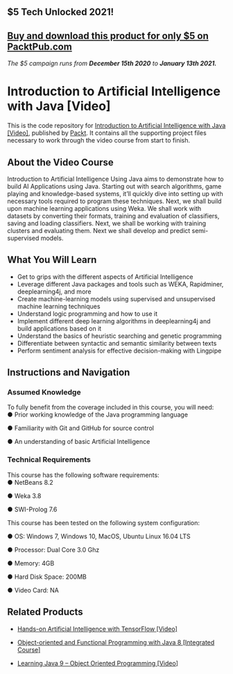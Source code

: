 ## $5 Tech Unlocked 2021!
[Buy and download this product for only $5 on PacktPub.com](https://www.packtpub.com/)
-----
*The $5 campaign         runs from __December 15th 2020__ to __January 13th 2021.__*


# Introduction to Artificial Intelligence with Java [Video]
This is the code repository for [Introduction to Artificial Intelligence with Java [Video]](https://www.packtpub.com/big-data-and-business-intelligence/introduction-artificial-intelligence-java-video?utm_source=github&utm_medium=repository&utm_campaign=9781788474016), published by [Packt](https://www.packtpub.com/?utm_source=github). It contains all the supporting project files necessary to work through the video course from start to finish.
## About the Video Course
Introduction to Artificial Intelligence Using Java aims to demonstrate how to build AI Applications using Java. Starting out with search algorithms, game playing and knowledge-based systems, it’ll quickly dive into setting up with necessary tools required to program these techniques.
Next, we shall build upon machine learning applications using Weka. We shall work with datasets by converting their formats, training and evaluation of classifiers, saving and loading classifiers. Next, we shall be working with training clusters and evaluating them.  Next we shall develop and predict semi-supervised models.


<H2>What You Will Learn</H2>
<DIV class=book-info-will-learn-text>
<UL>
<LI>Get to grips with the different aspects of Artificial Intelligence 
<LI>Leverage different Java packages and tools such as WEKA, Rapidminer, deeplearning4j, and more 
<LI>Create machine-learning models using supervised and unsupervised machine learning techniques
<LI>Understand logic programming and how to use it
<LI>Implement different deep learning algorithms in deeplearning4j and build applications based on it 
<LI>Understand the basics of heuristic searching and genetic programming
<LI>Differentiate between syntactic and semantic similarity between texts 
<LI>Perform sentiment analysis for effective decision-making with Lingpipe </LI></UL></DIV>

## Instructions and Navigation
### Assumed Knowledge
To fully benefit from the coverage included in this course, you will need:<br/>
●	Prior working knowledge of the Java programming language

●	Familiarity with Git and GitHub for source control

●	An understanding of basic Artificial Intelligence

### Technical Requirements
This course has the following software requirements:<br/>
●	NetBeans 8.2

●	Weka 3.8

●	SWI-Prolog 7.6

This course has been tested on the following system configuration:

●	OS: Windows 7, Windows 10, MacOS, Ubuntu Linux 16.04 LTS

●	Processor: Dual Core 3.0 Ghz

●	Memory: 4GB

●	Hard Disk Space: 200MB

●	Video Card: NA


## Related Products
* [Hands-on Artificial Intelligence with TensorFlow [Video]](https://www.packtpub.com/big-data-and-business-intelligence/hands-artificial-intelligence-tensorflow-video?utm_source=github&utm_medium=repository&utm_campaign=9781789135091)

* [Object-oriented and Functional Programming with Java 8 [Integrated Course]](https://www.packtpub.com/application-development/object-oriented-and-functional-programming-java-8-integrated-course?utm_source=github&utm_medium=repository&utm_campaign=9781788294027)

* [Learning Java 9 – Object Oriented Programming [Video]](https://www.packtpub.com/application-development/learning-java-9-–-object-oriented-programming-video?utm_source=github&utm_medium=repository&utm_campaign=9781788623933)

